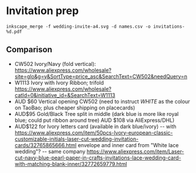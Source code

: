 # Invitation prep

    inkscape_merge -f wedding-invite-a4.svg -d names.csv -o invitations-%d.pdf

## Comparison


* CW502 Ivory/Navy (fold vertical): https://www.aliexpress.com/wholesale?site=glo&g=y&SortType=price_asc&SearchText=CW502&needQuery=n
* W1113 Ivory with Ivory Ribbon; trifold https://www.aliexpress.com/wholesale?catId=0&initiative_id=&SearchText=W1113
* AUD $60 Vertical opening CW502 (need to instruct *WHITE* as the colour on
  TaoBao; plus cheaper shipping on placecards)
* AUD$95 Gold/Black Tree split in middle (dark blue is more like royal blue; could put ribbon around tree)
  AUD $108 via AliExpress/DHL)
* AUD$122 for Ivory letters card (available in dark blue/ivory) -- with
  https://www.aliexpress.com/item/50pcs-Ivory-european-classic-customizable-initials-laser-cut-wedding-invitation-cards/32765865666.html
  envelope and inner card from "White lace wedding"? -- same company
  https://www.aliexpress.com/item/Laser-cut-navy-blue-pearl-paper-in-crafts-invitations-lace-wedding-card-with-matching-blank-inner/32772659779.html
